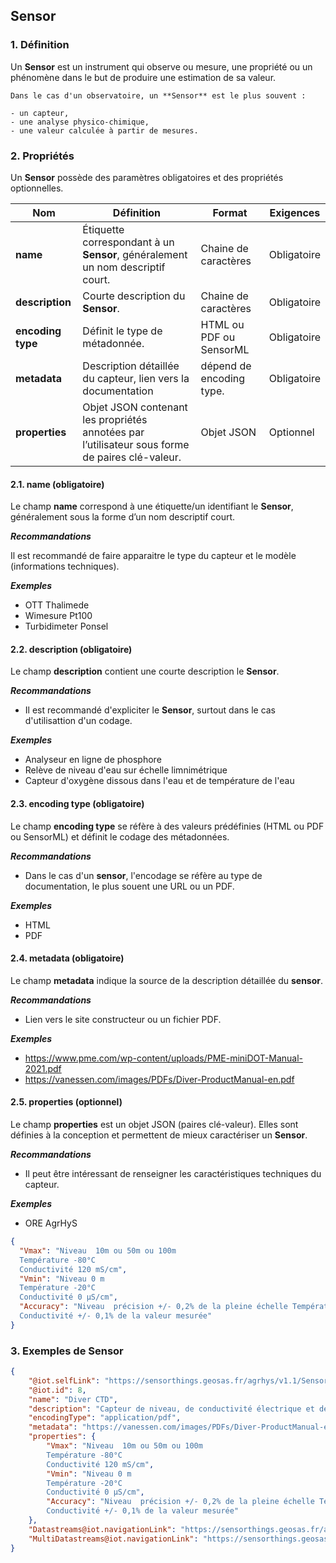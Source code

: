 ## **Sensor**

### **1. Définition**

Un **Sensor** est un instrument qui observe ou mesure, une propriété ou un phénomène dans le but de produire une estimation de sa valeur.

```{tip}
Dans le cas d'un observatoire, un **Sensor** est le plus souvent :

- un capteur,
- une analyse physico-chimique,
- une valeur calculée à partir de mesures.
```

### **2. Propriétés**

Un **Sensor** possède des paramètres obligatoires et des propriétés optionnelles.

| Nom               | Définition                                                                                      | Format                   | Exigences   |
| ----------------- | ----------------------------------------------------------------------------------------------- | ------------------------ | ----------- |
| **name**          | Étiquette correspondant à un **Sensor**, généralement un nom descriptif court.                  | Chaine de caractères     | Obligatoire |
| **description**   | Courte description du **Sensor**.                                                               | Chaine de caractères     | Obligatoire |
| **encoding type** | Définit le type de métadonnée.                                                                  | HTML ou PDF ou SensorML  | Obligatoire |
| **metadata**      | Description détaillée du capteur, lien vers la documentation                                    | dépend de encoding type. | Obligatoire |
| **properties**    | Objet JSON contenant les propriétés annotées par l’utilisateur sous forme de paires clé-valeur. | Objet JSON               | Optionnel   |

#### **2.1. name** (obligatoire)

Le champ **name** correspond à une étiquette/un identifiant le **Sensor**, généralement sous la forme d’un nom descriptif court.

**_Recommandations_**

Il est recommandé de faire apparaitre le type du capteur et le modèle (informations techniques).

**_Exemples_**

- OTT Thalimede
- Wimesure Pt100
- Turbidimeter Ponsel

#### **2.2. description** (obligatoire)

Le champ **description** contient une courte description le **Sensor**.

**_Recommandations_**

- Il est recommandé d'expliciter le **Sensor**, surtout dans le cas d'utilisattion d'un codage.

**_Exemples_**

- Analyseur en ligne de phosphore
- Relève de niveau d'eau sur échelle limnimétrique
- Capteur d'oxygène dissous dans l'eau et de température de l'eau

#### **2.3. encoding type** (obligatoire)

Le champ **encoding type** se réfère à des valeurs prédéfinies (HTML ou PDF ou SensorML) et définit le codage des métadonnées.

**_Recommandations_**

- Dans le cas d'un **sensor**, l'encodage se réfère au type de documentation, le plus souent une URL ou un PDF.

**_Exemples_**

- HTML
- PDF

#### **2.4. metadata** (obligatoire)

Le champ **metadata** indique la source de la description détaillée du **sensor**.

**_Recommandations_**

- Lien vers le site constructeur ou un fichier PDF.

**_Exemples_**

- https://www.pme.com/wp-content/uploads/PME-miniDOT-Manual-2021.pdf
- https://vanessen.com/images/PDFs/Diver-ProductManual-en.pdf

#### **2.5. properties** (optionnel)

Le champ **properties** est un objet JSON (paires clé-valeur). Elles sont définies à la conception et permettent de mieux caractériser un **Sensor**.

**_Recommandations_**

- Il peut être intéressant de renseigner les caractéristiques techniques du capteur.

**_Exemples_**

- ORE AgrHyS

```json
{
  "Vmax": "Niveau  10m ou 50m ou 100m
  Température -80°C
  Conductivité 120 mS/cm",
  "Vmin": "Niveau 0 m
  Température -20°C
  Conductivité 0 µS/cm",
  "Accuracy": "Niveau  précision +/- 0,2% de la pleine échelle Température précision +/- 0,2°C
  Conductivité +/- 0,1% de la valeur mesurée"
}
```

### **3. Exemples de Sensor**

```json
{
    "@iot.selfLink": "https://sensorthings.geosas.fr/agrhys/v1.1/Sensors(8)",
    "@iot.id": 8,
    "name": "Diver CTD",
    "description": "Capteur de niveau, de conductivité électrique et de témpérature de l'eau",
    "encodingType": "application/pdf",
    "metadata": "https://vanessen.com/images/PDFs/Diver-ProductManual-en.pdf",
    "properties": {
        "Vmax": "Niveau  10m ou 50m ou 100m
        Température -80°C
        Conductivité 120 mS/cm",
        "Vmin": "Niveau 0 m
        Température -20°C
        Conductivité 0 µS/cm",
        "Accuracy": "Niveau  précision +/- 0,2% de la pleine échelle Température précision +/- 0,2°C
        Conductivité +/- 0,1% de la valeur mesurée"
    },
    "Datastreams@iot.navigationLink": "https://sensorthings.geosas.fr/agrhys/v1.1/Sensors(8)/Datastreams",
    "MultiDatastreams@iot.navigationLink": "https://sensorthings.geosas.fr/agrhys/v1.1/Sensors(8)/MultiDatastreams"
}

```
